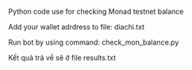 Python code use for checking Monad testnet balance

Add your wallet adrdress to file: diachi.txt

Run bot by using command: check_mon_balance.py

Kết quả trả về sẽ ở file results.txt
